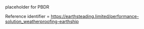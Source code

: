 placeholder for PBDR

Reference identifier = https://earthsteading.limited/performance-solution_weatherproofing-earthship
